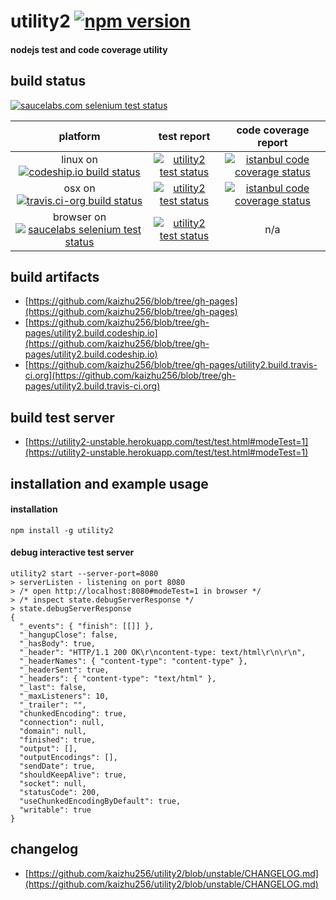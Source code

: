 # utility2 [![npm version](https://img.shields.io/npm/v/utility2.svg?style=flat)](https://npmjs.org/package/utility2)
#### nodejs test and code coverage utility

## build status
[![saucelabs.com selenium test status](https://saucelabs.com/browser-matrix/utility2-kaizhu256.svg)](https://saucelabs.com/u/utility2-kaizhu256)

 platform | test report | code coverage report
:--------:|:-----------:|:--------------------:
linux on [![codeship.io build status](https://www.codeship.io/projects/6d1392c0-94e7-0131-971e-16be0a303db9/status?branch=unstable)](https://www.codeship.io/projects/16743?branch=unstable) | [![utility2 test status](https://kaizhu256.github.io/blob/utility2.build.codeship.io/latest.unstable/test-report.badge.svg)](https://kaizhu256.github.io/blob/utility2.build.codeship.io/latest.unstable/test-report.html) | [![istanbul code coverage status](https://kaizhu256.github.io/blob/utility2.build.codeship.io/latest.unstable/coverage-report/coverage-report.badge.svg)](https://kaizhu256.github.io/blob/utility2.build.codeship.io/latest.unstable/coverage-report/utility2/index.html)
osx on [![travis.ci-org build status](https://api.travis-ci.org/kaizhu256/utility2.svg?branch=unstable)](https://travis-ci.org/kaizhu256/utility2?branch=unstable) | [![utility2 test status](https://kaizhu256.github.io/blob/utility2.build.travis-ci.org/latest.unstable/test-report.badge.svg)](https://kaizhu256.github.io/blob/utility2.build.travis-ci.org/latest.unstable/test-report.html) | [![istanbul code coverage status](https://kaizhu256.github.io/blob/utility2.build.travis-ci.org/latest.unstable/coverage-report/coverage-report.badge.svg)](https://kaizhu256.github.io/blob/utility2.build.travis-ci.org/latest.unstable/coverage-report/utility2/index.html)
browser on [![saucelabs selenium test status](https://saucelabs.com/buildstatus/utility2-kaizhu256)](https://saucelabs.com/u/utility2-kaizhu256) | [![utility2 test status](https://kaizhu256.github.io/blob/utility2.build.codeship.io/latest.browser/test-report.badge.svg)](https://kaizhu256.github.io/blob/utility2.build.codeship.io/latest.browser/test-report.html) | n/a

## build artifacts
- [https://github.com/kaizhu256/blob/tree/gh-pages](https://github.com/kaizhu256/blob/tree/gh-pages)
- [https://github.com/kaizhu256/blob/tree/gh-pages/utility2.build.codeship.io](https://github.com/kaizhu256/blob/tree/gh-pages/utility2.build.codeship.io)
- [https://github.com/kaizhu256/blob/tree/gh-pages/utility2.build.travis-ci.org](https://github.com/kaizhu256/blob/tree/gh-pages/utility2.build.travis-ci.org)

## build test server
- [https://utility2-unstable.herokuapp.com/test/test.html#modeTest=1](https://utility2-unstable.herokuapp.com/test/test.html#modeTest=1)

## installation and example usage
#### installation
```
npm install -g utility2
```
#### debug interactive test server
```
utility2 start --server-port=8080
> serverListen - listening on port 8080
> /* open http://localhost:8080#modeTest=1 in browser */
> /* inspect state.debugServerResponse */
> state.debugServerResponse
{
  "_events": { "finish": [[]] },
  "_hangupClose": false,
  "_hasBody": true,
  "_header": "HTTP/1.1 200 OK\r\ncontent-type: text/html\r\n\r\n",
  "_headerNames": { "content-type": "content-type" },
  "_headerSent": true,
  "_headers": { "content-type": "text/html" },
  "_last": false,
  "_maxListeners": 10,
  "_trailer": "",
  "chunkedEncoding": true,
  "connection": null,
  "domain": null,
  "finished": true,
  "output": [],
  "outputEncodings": [],
  "sendDate": true,
  "shouldKeepAlive": true,
  "socket": null,
  "statusCode": 200,
  "useChunkedEncodingByDefault": true,
  "writable": true
}
```

## changelog
- [https://github.com/kaizhu256/utility2/blob/unstable/CHANGELOG.md](https://github.com/kaizhu256/utility2/blob/unstable/CHANGELOG.md)

